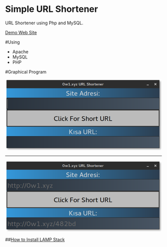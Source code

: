 Simple URL Shortener
=========

URL Shortener using Php and MySQL.

[Demo Web Site](https://troya.ml/)

#Using

* Apache
* MySQL
* PHP

#Graphical Program

![ss.png](ss.png)

---

![ss1.png](ss1.png)

##[How to Install LAMP Stack](https://mertcangokgoz.com/ubuntu-15-04-uzerine-lamp-kurulumu/)
